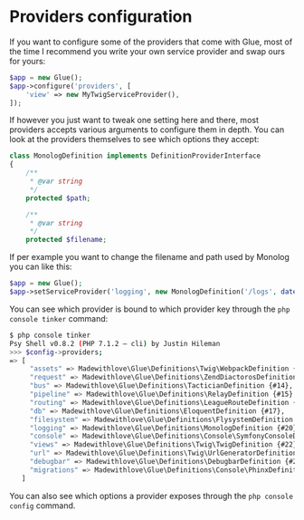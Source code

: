 # Providers configuration

If you want to configure some of the providers that come with Glue, most of the time I recommend you write your own service provider and swap ours for yours:

```php
$app = new Glue();
$app->configure('providers', [
    'view' => new MyTwigServiceProvider(),
]);
```

If however you just want to tweak one setting here and there, most providers accepts various arguments to configure them in depth. You can look at the providers themselves to see which options they accept:

```php
class MonologDefinition implements DefinitionProviderInterface
{
    /**
     * @var string
     */
    protected $path;

    /**
     * @var string
     */
    protected $filename;
```

If per example you want to change the filename and path used by Monolog you can like this:

```php
$app = new Glue();
$app->setServiceProvider('logging', new MonologDefinition('/logs', date('m-d').'.log'));
```

You can see which provider is bound to which provider key through the `php console tinker` command:

```bash
$ php console tinker
Psy Shell v0.8.2 (PHP 7.1.2 — cli) by Justin Hileman
>>> $config->providers;
=> [
     "assets" => Madewithlove\Glue\Definitions\Twig\WebpackDefinition {#12},
     "request" => Madewithlove\Glue\Definitions\ZendDiactorosDefinition {#13},
     "bus" => Madewithlove\Glue\Definitions\TacticianDefinition {#14},
     "pipeline" => Madewithlove\Glue\Definitions\RelayDefinition {#15},
     "routing" => Madewithlove\Glue\Definitions\LeagueRouteDefinition {#16},
     "db" => Madewithlove\Glue\Definitions\EloquentDefinition {#17},
     "filesystem" => Madewithlove\Glue\Definitions\FlysystemDefinition {#18},
     "logging" => Madewithlove\Glue\Definitions\MonologDefinition {#20},
     "console" => Madewithlove\Glue\Definitions\Console\SymfonyConsoleDefinition {#21},
     "views" => Madewithlove\Glue\Definitions\Twig\TwigDefinition {#22},
     "url" => Madewithlove\Glue\Definitions\Twig\UrlGeneratorDefinition {#25},
     "debugbar" => Madewithlove\Glue\Definitions\DebugbarDefinition {#26},
     "migrations" => Madewithlove\Glue\Definitions\Console\PhinxDefinition {#27},
   ]
```

You can also see which options a provider exposes through the `php console config` command.
